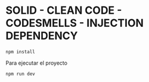 # SOLID - CLEAN CODE - CODESMELLS - INJECTION DEPENDENCY

```
npm install
```

Para ejecutar el proyecto
```
npm run dev
```
